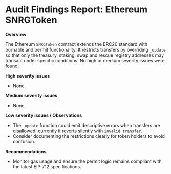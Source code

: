 # Audit Findings Report: Ethereum SNRGToken

**Overview**

The Ethereum `SNRGToken` contract extends the ERC20 standard with burnable and permit functionality.  It restricts transfers by overriding `_update` so that only the treasury, staking, swap and rescue registry addresses may transact under specific conditions.  No high or medium severity issues were found.

**High severity issues**

- None.

**Medium severity issues**

- None.

**Low severity issues / Observations**

- The `_update` function could emit descriptive errors when transfers are disallowed; currently it reverts silently with `invalid transfer`.
- Consider documenting the restrictions clearly for token holders to avoid confusion.

**Recommendations**

- Monitor gas usage and ensure the permit logic remains compliant with the latest EIP‑712 specifications.